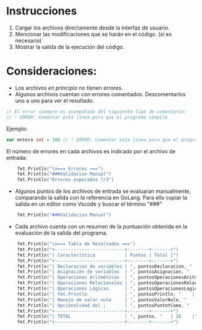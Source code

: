 # Instrucciones

1. Cargar los archivos directamente desde la interfaz de usuario.
2. Mencionar las modificaciones que se harán en el código. (si es necesario)
3. Mostrar la salida de la ejecución del código.

# Consideraciones:

- Los archivos _en principio_ no tienen errores.
- Algunos archivos cuentan con errores comentados. Descomentarlos uno a uno para ver el resultado.

```go
// El error siempre es acompañado del siguiente tipo de comentario:
// ! ERROR: Comentar esta línea para que el programa compile
```

Ejemplo:

```go
var entero int = 100 // ! ERROR: Comentar esta línea para que el programa compile
```

El número de errores en cada archivos es indicado por el archivo de entrada:

```go
	fmt.Println("\n=== Errores ===")
	fmt.Println("###Validacion Manual")
	fmt.Println("Errores esperados ?/3")
```

- Algunos puntos de los archivos de entrada se evaluaran manualmente, comparando la salida con la referencia en GoLang. Para ello copiar la salida en un editor como Vscode y buscar el término "###"

```go
   	fmt.Println("###Validacion Manual")
```

- Cada archivo cuenta con un resumen de la puntuación obtenida en la evaluación de la salida del programa.

```go
    fmt.Println("\n=== Tabla de Resultados ===")
	fmt.Println("+--------------------------+--------+-------+")
	fmt.Println("| Característica           | Puntos | Total |")
	fmt.Println("+--------------------------+--------+-------+")
	fmt.Println("| Declaración de variables | ", puntosDeclaracion, "    | 2     |")
	fmt.Println("| Asignación de variables  | ", puntosAsignacion, "    | 2     |")
	fmt.Println("| Operaciones Aritméticas  | ", puntosOperacionesAritmeticas, "    | 2     |")
	fmt.Println("| Operaciones Relacionales | ", puntosOperacionesRelacionales, "    | 2     |")
	fmt.Println("| Operaciones Lógicas      | ", puntosOperacionesLogicas, "    | 2     |")
	fmt.Println("| fmt.Println              | ", puntosPrintln, "    | 2     |")
	fmt.Println("| Manejo de valor nulo     | ", puntosValorNulo, "    | 2     |")
	fmt.Println("| Opcionalidad del ;       | ", puntosPuntoYComa, "    | 2     |")
	fmt.Println("+--------------------------+--------+-------+")
	fmt.Println("| TOTAL                    | ", puntos, "   | 16    |")
	fmt.Println("+--------------------------+--------+-------+")
```
